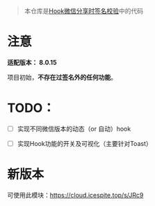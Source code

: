 > 本仓库是[Hook微信分享时签名校验](https://blog.icespite.top/archives/105)中的代码

# 注意

**适配版本： 8.0.15**

项目初始，**不存在过签名外的任何功能**。

# TODO：

- [ ] 实现不同微信版本的动态（or 自动）hook

- [ ] 实现Hook功能的开关及可视化（主要针对Toast）

# 新版本

可使用此模块：https://cloud.icespite.top/s/JRc9
